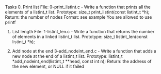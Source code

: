 Tasks
0. Print list 
	File: 0-print_listint.c - Write a function that prints all the elements of a listint_t list.
		Prototype: size_t print_listint(const listint_t *h);
		Return: the number of nodes
		Format: see example
		You are allowed to use printf

1. List length 
	File: 1-listint_len.c - Write a function that returns the number of elements in a linked listint_t list.
		Prototype: size_t listint_len(const listint_t *h);

3. Add node at the end
	3-add_nodeint_end.c - Write a function that adds a new node at the end of a listint_t list.
		Prototype: listint_t *add_nodeint_end(listint_t **head, const int n);
		Return: the address of the new element, or NULL if it failed

